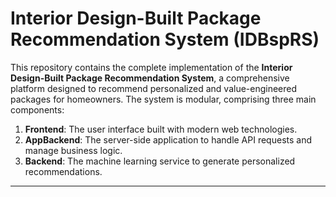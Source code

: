 # Interior Design-Built Package Recommendation System (IDBspRS)

This repository contains the complete implementation of the **Interior Design-Built Package Recommendation System**, a comprehensive platform designed to recommend personalized and value-engineered packages for homeowners. The system is modular, comprising three main components:

1. **Frontend**: The user interface built with modern web technologies.
2. **AppBackend**: The server-side application to handle API requests and manage business logic.
3. **Backend**: The machine learning service to generate personalized recommendations.

---



